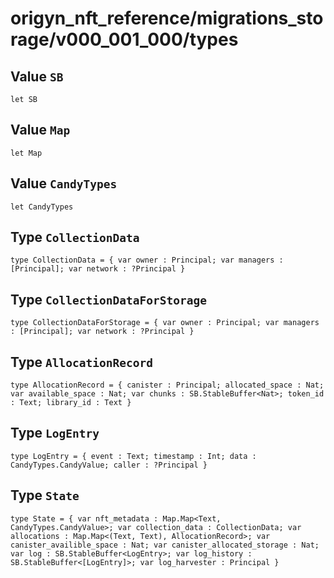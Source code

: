# origyn_nft_reference/migrations_storage/v000_001_000/types

## Value `SB`
``` motoko no-repl
let SB
```


## Value `Map`
``` motoko no-repl
let Map
```


## Value `CandyTypes`
``` motoko no-repl
let CandyTypes
```


## Type `CollectionData`
``` motoko no-repl
type CollectionData = { var owner : Principal; var managers : [Principal]; var network : ?Principal }
```


## Type `CollectionDataForStorage`
``` motoko no-repl
type CollectionDataForStorage = { var owner : Principal; var managers : [Principal]; var network : ?Principal }
```


## Type `AllocationRecord`
``` motoko no-repl
type AllocationRecord = { canister : Principal; allocated_space : Nat; var available_space : Nat; var chunks : SB.StableBuffer<Nat>; token_id : Text; library_id : Text }
```


## Type `LogEntry`
``` motoko no-repl
type LogEntry = { event : Text; timestamp : Int; data : CandyTypes.CandyValue; caller : ?Principal }
```


## Type `State`
``` motoko no-repl
type State = { var nft_metadata : Map.Map<Text, CandyTypes.CandyValue>; var collection_data : CollectionData; var allocations : Map.Map<(Text, Text), AllocationRecord>; var canister_availible_space : Nat; var canister_allocated_storage : Nat; var log : SB.StableBuffer<LogEntry>; var log_history : SB.StableBuffer<[LogEntry]>; var log_harvester : Principal }
```


